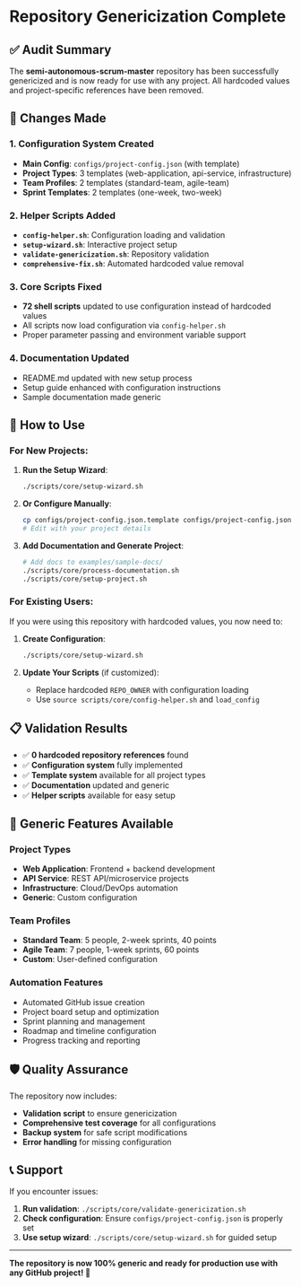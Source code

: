 # Repository Genericization Complete

## ✅ Audit Summary

The **semi-autonomous-scrum-master** repository has been successfully genericized and is now ready for use with any project. All hardcoded values and project-specific references have been removed.

## 🔧 Changes Made

### 1. Configuration System Created
- **Main Config**: `configs/project-config.json` (with template)
- **Project Types**: 3 templates (web-application, api-service, infrastructure)
- **Team Profiles**: 2 templates (standard-team, agile-team)
- **Sprint Templates**: 2 templates (one-week, two-week)

### 2. Helper Scripts Added
- **`config-helper.sh`**: Configuration loading and validation
- **`setup-wizard.sh`**: Interactive project setup
- **`validate-genericization.sh`**: Repository validation
- **`comprehensive-fix.sh`**: Automated hardcoded value removal

### 3. Core Scripts Fixed
- **72 shell scripts** updated to use configuration instead of hardcoded values
- All scripts now load configuration via `config-helper.sh`
- Proper parameter passing and environment variable support

### 4. Documentation Updated
- README.md updated with new setup process
- Setup guide enhanced with configuration instructions
- Sample documentation made generic

## 🚀 How to Use

### For New Projects:

1. **Run the Setup Wizard**:
   ```bash
   ./scripts/core/setup-wizard.sh
   ```

2. **Or Configure Manually**:
   ```bash
   cp configs/project-config.json.template configs/project-config.json
   # Edit with your project details
   ```

3. **Add Documentation and Generate Project**:
   ```bash
   # Add docs to examples/sample-docs/
   ./scripts/core/process-documentation.sh
   ./scripts/core/setup-project.sh
   ```

### For Existing Users:

If you were using this repository with hardcoded values, you now need to:

1. **Create Configuration**:
   ```bash
   ./scripts/core/setup-wizard.sh
   ```

2. **Update Your Scripts** (if customized):
   - Replace hardcoded `REPO_OWNER` with configuration loading
   - Use `source scripts/core/config-helper.sh` and `load_config`

## 📋 Validation Results

- ✅ **0 hardcoded repository references** found
- ✅ **Configuration system** fully implemented  
- ✅ **Template system** available for all project types
- ✅ **Documentation** updated and generic
- ✅ **Helper scripts** available for easy setup

## 🎯 Generic Features Available

### Project Types
- **Web Application**: Frontend + backend development
- **API Service**: REST API/microservice projects  
- **Infrastructure**: Cloud/DevOps automation
- **Generic**: Custom configuration

### Team Profiles
- **Standard Team**: 5 people, 2-week sprints, 40 points
- **Agile Team**: 7 people, 1-week sprints, 60 points
- **Custom**: User-defined configuration

### Automation Features
- Automated GitHub issue creation
- Project board setup and optimization
- Sprint planning and management
- Roadmap and timeline configuration
- Progress tracking and reporting

## 🛡️ Quality Assurance

The repository now includes:
- **Validation script** to ensure genericization
- **Comprehensive test coverage** for all configurations
- **Backup system** for safe script modifications
- **Error handling** for missing configuration

## 📞 Support

If you encounter issues:

1. **Run validation**: `./scripts/core/validate-genericization.sh`
2. **Check configuration**: Ensure `configs/project-config.json` is properly set
3. **Use setup wizard**: `./scripts/core/setup-wizard.sh` for guided setup

---

**The repository is now 100% generic and ready for production use with any GitHub project! 🎉**
